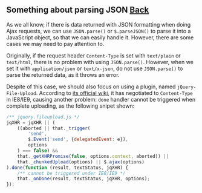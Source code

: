 ## Something about parsing JSON [Back](./qa.md)

As we all know, if there is data returned with JSON formatting when doing Ajax requests, we can use `JSON.parse()` or `$.parseJSON()` to parse it into a JavaScript object, so that we can easily handle it. However, there are some cases we may need to pay attention to.

Originally, if the request header `Content-Type` is set with `text/plain` or `text/html`, there is no problem with using `JSON.parse()`. However, when we set it with `application/json` or `text/x-json`, do not use `JSON.parse()` to parse the returned data, as it throws an error.

Despite of this case, we should also focus on using a plugin, named `jQuery-File-Upload`. According to [its official wiki](https://github.com/blueimp/jQuery-File-Upload/wiki/Setup#content-type-negotiation), it has negotiated to `Content-Type` in IE8/IE9, causing another problem: `done` handler cannot be triggered when complete uploading, as the following snipet shown:

```js
/** jquery.fileupload.js */
jqXHR = jqXHR || (
    ((aborted || that._trigger(
        'send',
        $.Event('send', {delegatedEvent: e}),
        options
    ) === false) &&
    that._getXHRPromise(false, options.context, aborted)) ||
    that._chunkedUpload(options) || $.ajax(options)
).done(function (result, textStatus, jqXHR) {
    /** cannot be triggered under IE8/IE9 */
    that._onDone(result, textStatus, jqXHR, options);
});
```

